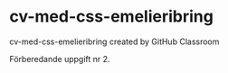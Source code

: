 # cv-med-css-emelieribring
cv-med-css-emelieribring created by GitHub Classroom

Förberedande uppgift nr 2.
